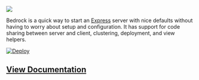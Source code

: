 ![](http://f.cl.ly/items/1d0s062L2T2X2S012R2T/Screen%20Shot%202014-09-23%20at%203.13.34%20PM.png)

Bedrock is a quick way to start an [Express](http://expressjs.com) server with nice defaults without having to worry about setup and configuration. It has support for code sharing between server and client, clustering, deployment, and view helpers.

[![Deploy](https://www.herokucdn.com/deploy/button.png)](https://heroku.com/deploy?template=https://github.com/tilomitra/bedrock)

## [View Documentation](http://tilomitra.github.io/bedrock)
